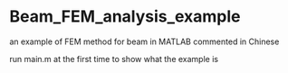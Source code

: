 # Beam_FEM_analysis_example

 an example of FEM method for beam in MATLAB commented in Chinese



run main.m at the first time to show what the example is
